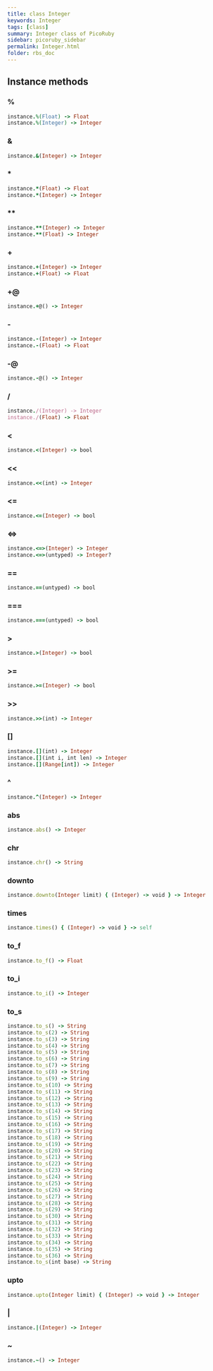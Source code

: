 ```yaml
---
title: class Integer
keywords: Integer
tags: [class]
summary: Integer class of PicoRuby
sidebar: picoruby_sidebar
permalink: Integer.html
folder: rbs_doc
---
```

## Instance methods
### %

```ruby
instance.%(Float) -> Float
instance.%(Integer) -> Integer
```
### &

```ruby
instance.&(Integer) -> Integer
```
### *

```ruby
instance.*(Float) -> Float
instance.*(Integer) -> Integer
```
### **

```ruby
instance.**(Integer) -> Integer
instance.**(Float) -> Integer
```
### +

```ruby
instance.+(Integer) -> Integer
instance.+(Float) -> Float
```
### +@

```ruby
instance.+@() -> Integer
```
### -

```ruby
instance.-(Integer) -> Integer
instance.-(Float) -> Float
```
### -@

```ruby
instance.-@() -> Integer
```
### /

```ruby
instance./(Integer) -> Integer
instance./(Float) -> Float
```
### <

```ruby
instance.<(Integer) -> bool
```
### <<

```ruby
instance.<<(int) -> Integer
```
### <=

```ruby
instance.<=(Integer) -> bool
```
### <=>

```ruby
instance.<=>(Integer) -> Integer
instance.<=>(untyped) -> Integer?
```
### ==

```ruby
instance.==(untyped) -> bool
```
### ===

```ruby
instance.===(untyped) -> bool
```
### >

```ruby
instance.>(Integer) -> bool
```
### >=

```ruby
instance.>=(Integer) -> bool
```
### >>

```ruby
instance.>>(int) -> Integer
```
### []

```ruby
instance.[](int) -> Integer
instance.[](int i, int len) -> Integer
instance.[](Range[int]) -> Integer
```
### ^

```ruby
instance.^(Integer) -> Integer
```
### abs

```ruby
instance.abs() -> Integer
```
### chr

```ruby
instance.chr() -> String
```
### downto

```ruby
instance.downto(Integer limit) { (Integer) -> void } -> Integer
```
### times

```ruby
instance.times() { (Integer) -> void } -> self
```
### to_f

```ruby
instance.to_f() -> Float
```
### to_i

```ruby
instance.to_i() -> Integer
```
### to_s

```ruby
instance.to_s() -> String
instance.to_s(2) -> String
instance.to_s(3) -> String
instance.to_s(4) -> String
instance.to_s(5) -> String
instance.to_s(6) -> String
instance.to_s(7) -> String
instance.to_s(8) -> String
instance.to_s(9) -> String
instance.to_s(10) -> String
instance.to_s(11) -> String
instance.to_s(12) -> String
instance.to_s(13) -> String
instance.to_s(14) -> String
instance.to_s(15) -> String
instance.to_s(16) -> String
instance.to_s(17) -> String
instance.to_s(18) -> String
instance.to_s(19) -> String
instance.to_s(20) -> String
instance.to_s(21) -> String
instance.to_s(22) -> String
instance.to_s(23) -> String
instance.to_s(24) -> String
instance.to_s(25) -> String
instance.to_s(26) -> String
instance.to_s(27) -> String
instance.to_s(28) -> String
instance.to_s(29) -> String
instance.to_s(30) -> String
instance.to_s(31) -> String
instance.to_s(32) -> String
instance.to_s(33) -> String
instance.to_s(34) -> String
instance.to_s(35) -> String
instance.to_s(36) -> String
instance.to_s(int base) -> String
```
### upto

```ruby
instance.upto(Integer limit) { (Integer) -> void } -> Integer
```
### |

```ruby
instance.|(Integer) -> Integer
```
### ~

```ruby
instance.~() -> Integer
```
